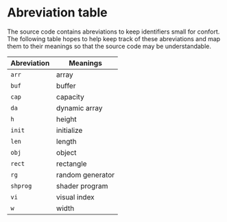 
# Abreviation table

The source code contains abreviations to keep identifiers small for confort.
The following table hopes to help keep track of these abreviations and map
them to their meanings so that the source code may be understandable.

Abreviation | Meanings
----------- | --------
`arr`       | array
`buf`       | buffer
`cap`       | capacity
`da`        | dynamic array
`h`         | height
`init`      | initialize
`len`       | length
`obj`       | object
`rect`      | rectangle
`rg`        | random generator
`shprog`    | shader program
`vi`        | visual index
`w`         | width
